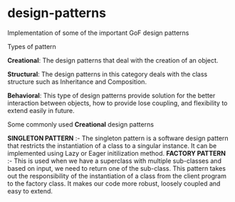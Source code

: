 # design-patterns
Implementation of some of the important GoF design patterns

Types of pattern

**Creational**: The design patterns that deal with the creation of an object.

**Structural**: The design patterns in this category deals with the class structure such as Inheritance and Composition.

**Behavioral**: This type of design patterns provide solution for the better interaction between objects, how to provide lose coupling, and flexibility to extend easily in future.

Some commonly used **Creational** design patterns

**SINGLETON PATTERN** :- The singleton pattern is a software design pattern that restricts the instantiation of a class to a singular instance. It can be implemented using Lazy or Eager initilization method.
**FACTORY PATTERN** :-  This is used when we have a superclass with multiple sub-classes and based on input, we need to return one of the sub-class. This pattern takes out the responsibility of the instantiation of a class from the client program to the factory class. It  makes our code more robust, loosely coupled and easy to extend.